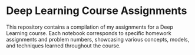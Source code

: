 # Deep Learning Course Assignments

This repository contains a compilation of my assignments for a Deep Learning course. Each notebook corresponds to specific homework assignments and problem numbers, showcasing various concepts, models, and techniques learned throughout the course.
